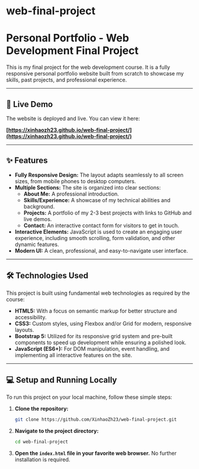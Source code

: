 # web-final-project
# Personal Portfolio - Web Development Final Project

This is my final project for the web development course. It is a fully responsive personal portfolio website built from scratch to showcase my skills, past projects, and professional experience.

---

## 🚀 Live Demo

The website is deployed and live. You can view it here:

**[https://xinhaozh23.github.io/web-final-project/](https://xinhaozh23.github.io/web-final-project/)**

---

## ✨ Features

*   **Fully Responsive Design:** The layout adapts seamlessly to all screen sizes, from mobile phones to desktop computers.
*   **Multiple Sections:** The site is organized into clear sections:
    *   **About Me:** A professional introduction.
    *   **Skills/Experience:** A showcase of my technical abilities and background.
    *   **Projects:** A portfolio of my 2-3 best projects with links to GitHub and live demos.
    *   **Contact:** An interactive contact form for visitors to get in touch.
*   **Interactive Elements:** JavaScript is used to create an engaging user experience, including smooth scrolling, form validation, and other dynamic features.
*   **Modern UI:** A clean, professional, and easy-to-navigate user interface.

---

## 🛠️ Technologies Used

This project is built using fundamental web technologies as required by the course:

*   **HTML5:** With a focus on semantic markup for better structure and accessibility.
*   **CSS3:** Custom styles, using Flexbox and/or Grid for modern, responsive layouts.
*   **Bootstrap 5:** Utilized for its responsive grid system and pre-built components to speed up development while ensuring a polished look.
*   **JavaScript (ES6+):** For DOM manipulation, event handling, and implementing all interactive features on the site.

---

## 💻 Setup and Running Locally

To run this project on your local machine, follow these simple steps:

1.  **Clone the repository:**
    ```bash
    git clone https://github.com/XinhaoZh23/web-final-project.git
    ```
2.  **Navigate to the project directory:**
    ```bash
    cd web-final-project
    ```
3.  **Open the `index.html` file in your favorite web browser.** No further installation is required.



